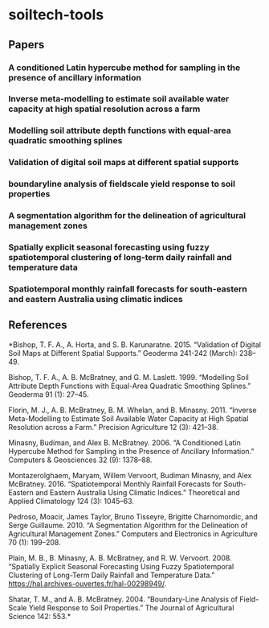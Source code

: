 # soiltech-tools

## Papers

### A conditioned Latin hypercube method for sampling in the presence of ancillary information

### Inverse meta-modelling to estimate soil available water capacity at high spatial resolution across a farm

### Modelling soil attribute depth functions with equal-area quadratic smoothing splines 

### Validation of digital soil maps at different spatial supports

### boundaryline analysis of fieldscale yield response to soil properties

### A segmentation algorithm for the delineation of agricultural management zones

### Spatially explicit seasonal forecasting using fuzzy spatiotemporal clustering of long-term daily rainfall and temperature data

### Spatiotemporal monthly rainfall forecasts for south-eastern and eastern Australia using climatic indices


## References

*Bishop, T. F. A., A. Horta, and S. B. Karunaratne. 2015. “Validation of Digital Soil Maps at Different Spatial Supports.” Geoderma 241-242 (March): 238–49.

Bishop, T. F. A., A. B. McBratney, and G. M. Laslett. 1999. “Modelling Soil Attribute Depth Functions with Equal-Area Quadratic Smoothing Splines.” Geoderma 91 (1): 27–45.

Florin, M. J., A. B. McBratney, B. M. Whelan, and B. Minasny. 2011. “Inverse Meta-Modelling to Estimate Soil Available Water Capacity at High Spatial Resolution across a Farm.” Precision Agriculture 12 (3): 421–38.

Minasny, Budiman, and Alex B. McBratney. 2006. “A Conditioned Latin Hypercube Method for Sampling in the Presence of Ancillary Information.” Computers & Geosciences 32 (9): 1378–88.

Montazerolghaem, Maryam, Willem Vervoort, Budiman Minasny, and Alex McBratney. 2016. “Spatiotemporal Monthly Rainfall Forecasts for South-Eastern and Eastern Australia Using Climatic Indices.” Theoretical and Applied Climatology 124 (3): 1045–63.

Pedroso, Moacir, James Taylor, Bruno Tisseyre, Brigitte Charnomordic, and Serge Guillaume. 2010. “A Segmentation Algorithm for the Delineation of Agricultural Management Zones.” Computers and Electronics in Agriculture 70 (1): 199–208.

Plain, M. B., B. Minasny, A. B. McBratney, and R. W. Vervoort. 2008. “Spatially Explicit Seasonal Forecasting Using Fuzzy Spatiotemporal Clustering of Long-Term Daily Rainfall and Temperature Data.” https://hal.archives-ouvertes.fr/hal-00298949/.

Shatar, T. M., and A. B. McBratney. 2004. “Boundary-Line Analysis of Field-Scale Yield Response to Soil Properties.” The Journal of Agricultural Science 142: 553.*
